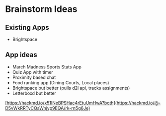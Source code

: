 # Brainstorm Ideas

## Existing Apps
- Brightspace


## App ideas
- March Madness Sports Stats App
- Quiz App with timer
- Proximity based chat
- Food ranking app (Dining Courts, Local places)
- Brightspace but better (pulls d2l api, tracks assignments)
- Letterboxd but better


[https://hackmd.io/x51INeBPSHac4rEtuUmHwA?both](https://hackmd.io/@-D5vWkRRTyCQaWnjvp9EQA/rk-rn5g6Je)
